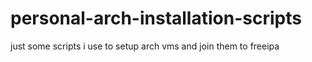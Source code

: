 # personal-arch-installation-scripts

just some scripts i use to setup arch vms and join them to freeipa
